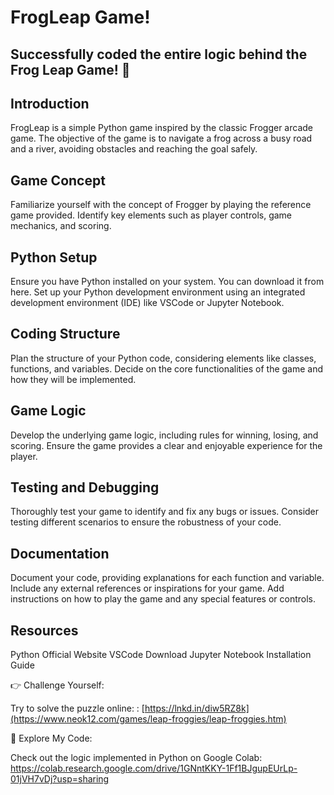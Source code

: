 # FrogLeap Game!

## Successfully coded the entire logic behind the Frog Leap Game! 🚀

## Introduction
FrogLeap is a simple Python game inspired by the classic Frogger arcade game. The objective of the game is to navigate a frog across a busy road and a river, avoiding obstacles and reaching the goal safely.

## Game Concept
Familiarize yourself with the concept of Frogger by playing the reference game provided.
Identify key elements such as player controls, game mechanics, and scoring.

## Python Setup
Ensure you have Python installed on your system. You can download it from here.
Set up your Python development environment using an integrated development environment (IDE) like VSCode or Jupyter Notebook.

## Coding Structure
Plan the structure of your Python code, considering elements like classes, functions, and variables.
Decide on the core functionalities of the game and how they will be implemented.

## Game Logic
Develop the underlying game logic, including rules for winning, losing, and scoring.
Ensure the game provides a clear and enjoyable experience for the player.

## Testing and Debugging
Thoroughly test your game to identify and fix any bugs or issues.
Consider testing different scenarios to ensure the robustness of your code.

## Documentation
Document your code, providing explanations for each function and variable.
Include any external references or inspirations for your game.
Add instructions on how to play the game and any special features or controls.
## Resources
Python Official Website
VSCode Download
Jupyter Notebook Installation Guide

👉 Challenge Yourself:

Try to solve the puzzle online: : [https://lnkd.in/diw5RZ8k](https://www.neok12.com/games/leap-froggies/leap-froggies.htm)

🚀 Explore My Code:

Check out the logic implemented in Python on Google Colab: https://colab.research.google.com/drive/1GNntKKY-1Ff1BJgupEUrLp-01jVH7vDj?usp=sharing
